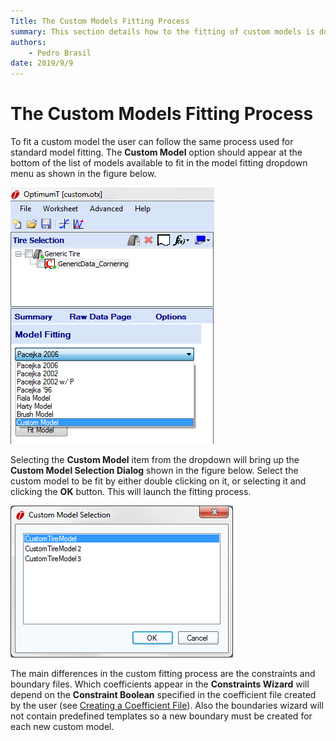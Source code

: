 ```yaml
---
Title: The Custom Models Fitting Process
summary: This section details how to the fitting of custom models is done.
authors:
    - Pedro Brasil   
date: 2019/9/9
---
```


# The Custom Models Fitting Process

To fit a custom model the user can follow the same process used for standard model fitting. The __Custom Model__ option should appear at the bottom of the list of models available to fit in the model fitting dropdown menu as shown in the figure below.

![Custom Model Fitting](../img/6_Custom_Models/6_C_custom_model_fitting.png)

Selecting the __Custom Model__ item from the dropdown will bring up the __Custom Model Selection Dialog__ shown in the figure below. Select the custom model to be fit by either double clicking on it, or selecting it and clicking the __OK__ button. This will launch the fitting process.

![Custom Tire Model Selection](../img/6_Custom_Models/6_C_custom_tire_model_selection.png)

The main differences in the custom fitting process are the constraints and boundary files. Which coefficients appear in the __Constraints Wizard__ will depend on the __Constraint Boolean__ specified in the coefficient file created by the user (see [Creating a Coefficient File](../6_Custom_Models/A_Creating_Custom_Models.md#Creating-a-Coefficient-File)). Also the boundaries wizard will not contain predefined templates so a new boundary must be created for each new custom model.

